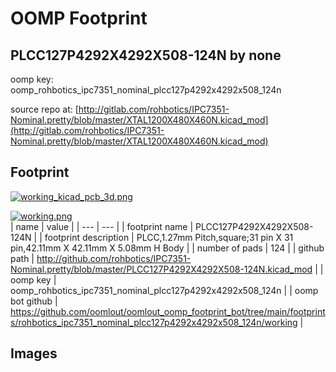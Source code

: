 # OOMP Footprint  
## PLCC127P4292X4292X508-124N  by none  
  
oomp key: oomp_rohbotics_ipc7351_nominal_plcc127p4292x4292x508_124n  
  
source repo at: [http://gitlab.com/rohbotics/IPC7351-Nominal.pretty/blob/master/XTAL1200X480X460N.kicad_mod](http://gitlab.com/rohbotics/IPC7351-Nominal.pretty/blob/master/XTAL1200X480X460N.kicad_mod)  
## Footprint  
  
[![working_kicad_pcb_3d.png](working_kicad_pcb_3d_600.png)](working_kicad_pcb_3d.png)  
  
[![working.png](working_600.png)](working.png)  
| name | value | 
| --- | --- | 
| footprint name | PLCC127P4292X4292X508-124N | 
| footprint description | PLCC,1.27mm Pitch,square;31 pin X 31 pin,42.11mm X 42.11mm X 5.08mm H Body | 
| number of pads | 124 | 
| github path | http://github.com/rohbotics/IPC7351-Nominal.pretty/blob/master/PLCC127P4292X4292X508-124N.kicad_mod | 
| oomp key | oomp_rohbotics_ipc7351_nominal_plcc127p4292x4292x508_124n | 
| oomp bot github | https://github.com/oomlout/oomlout_oomp_footprint_bot/tree/main/footprints/rohbotics_ipc7351_nominal_plcc127p4292x4292x508_124n/working | 
## Images  

